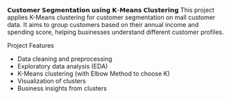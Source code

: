 𝗖𝘂𝘀𝘁𝗼𝗺𝗲𝗿 𝗦𝗲𝗴𝗺𝗲𝗻𝘁𝗮𝘁𝗶𝗼𝗻 𝘂𝘀𝗶𝗻𝗴 𝗞-𝗠𝗲𝗮𝗻𝘀 𝗖𝗹𝘂𝘀𝘁𝗲𝗿𝗶𝗻𝗴
This project applies K-Means clustering for customer segmentation on mall customer data. It aims to group customers based on their annual income and spending score, helping businesses understand different customer profiles.

Project Features
- Data cleaning and preprocessing
- Exploratory data analysis (EDA)
- K-Means clustering (with Elbow Method to choose K)
- Visualization of clusters
- Business insights from clusters


